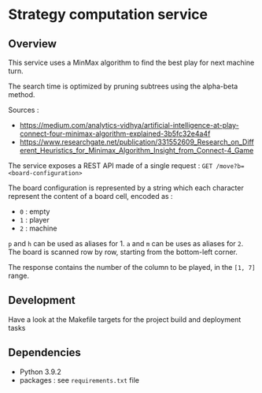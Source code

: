 # Strategy computation service

## Overview

This service uses a MinMax algorithm to find the best play for next machine
turn. 

The search time is optimized by pruning subtrees using the alpha-beta method.

Sources : 
- https://medium.com/analytics-vidhya/artificial-intelligence-at-play-connect-four-minimax-algorithm-explained-3b5fc32e4a4f
- https://www.researchgate.net/publication/331552609_Research_on_Different_Heuristics_for_Minimax_Algorithm_Insight_from_Connect-4_Game

The service exposes a REST API made of a single request : `GET /move?b=<board-configuration>`

The board configuration is represented by a string which each character represent the content
of a board cell, encoded as :

- `0` : empty
- `1` : player
- `2` : machine

`p` and `h` can be used as aliases for 1. `a` and `m` can be uses as aliases for `2`. 
The board is scanned row by row, starting from the bottom-left corner.

The response contains the number of the column to be played, in the `[1, 7]` range.

## Development

Have a look at the Makefile targets for the project build and deployment tasks

## Dependencies

- Python 3.9.2
- packages : see `requirements.txt` file
